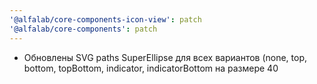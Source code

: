 ```yaml
---
'@alfalab/core-components-icon-view': patch
'@alfalab/core-components': patch
---
```


- Обновлены SVG paths SuperEllipse для всех вариантов (none, top, bottom, topBottom, indicator, indicatorBottom на размере 40
